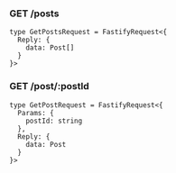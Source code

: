 ### GET /posts
```
type GetPostsRequest = FastifyRequest<{
  Reply: {
    data: Post[]
  }
}>
```

### GET /post/:postId
```
type GetPostRequest = FastifyRequest<{
  Params: {
    postId: string
  },
  Reply: {
    data: Post
  }
}>
```
